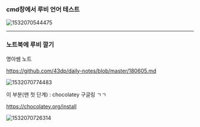 ### cmd창에서 루비 언어 테스트

![1532070544475](C:\Users\student\AppData\Local\Temp\1532070544475.png)





---

### 노트북에 루비 깔기



명아쌤 노트

https://github.com/43dp/daily-notes/blob/master/180605.md

![1532070774483](C:\Users\student\AppData\Local\Temp\1532070774483.png)

이 부분(맨 첫 단계) :    chocolatey 구글링 ㄱㄱ

https://chocolatey.org/install

![1532070726314](C:\Users\student\AppData\Local\Temp\1532070726314.png)